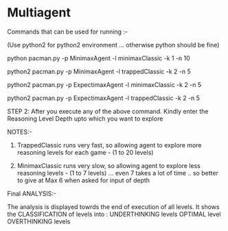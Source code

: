 # Multiagent

Commands that can be used for running :-

(Use python2 for python2 environment ... otherwise python should be fine)

python pacman.py -p MinimaxAgent -l minimaxClassic -k 1 -n 10

python2 pacman.py -p MinimaxAgent -l trappedClassic -k 2 -n 5

python2 pacman.py -p ExpectimaxAgent -l minimaxClassic -k 2 -n 5
 
python2 pacman.py -p ExpectimaxAgent -l trappedClassic -k 2 -n 5

STEP 2:
After you execute any of the above command.
Kindly enter the Reasoning Level Depth upto which you want to explore


NOTES:-

1) TrappedClassic runs very fast, so allowing agent to explore more reasoning levels for each game - (1 to 20 levels)

2) MinimaxClassic runs very slow, so allowing agent to explore less reasoning levels - (1 to 7 levels) ... even 7 takes a lot of time .. so better to give at Max 6 when asked for input of depth

Final ANALYSIS:-

The analysis is displayed towrds the end of execution of all levels. 
It shows the CLASSIFICATION of levels into :
UNDERTHINKING levels
OPTIMAL level
OVERTHINKING levels


